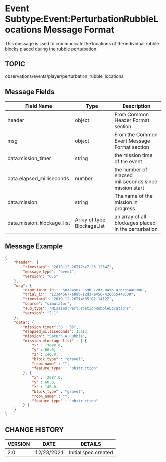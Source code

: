 # Event Subtype:Event:PerturbationRubbleLocations Message Format
This message is used to communicate the locations of the individual rubble blocks placed during the rubble perturbation.

## TOPIC

observations/events/player/perturbation_rubble_locations

## Message Fields

| Field Name | Type | Description
| --- | --- | ---|
| header | object | From Common Header Format section
| msg | object | From the Common Event Message Format section 
| data.mission_timer | string | the mission time of the event
| data.elapsed_milliseconds | number | the number of elapsed milliseconds since mission start
| data.mission | string | The name of the mission in progress|
| data.mission_blockage_list | Array of type BlockageList | an array of all blockages placed in the perturbation

## Message Example

```json
{
	"header": {
		"timestamp": "2019-12-26T12:47:23.1234Z",
		"message_type": "event",
		"version": "0.5"
	},
	"msg": { 
		"experiment_id": "563e4567-e89b-12d3-a456-426655440000",
		"trial_id": "123e4567-e89b-12d3-a456-426655440000",
		"timestamp": "2019-12-26T14:05:02.1412Z",
		"source": "simulator",
		"sub_type": "Mission:PerturbationRubbleLocations",
		"version": "2.1"
	},
	"data": {
		"mission_timer":"8 : 36",
		"elapsed_milliseconds": 15113,
		"mission": "Saturn_A_Rubble",	
	   	"mission_blockage_list" : [ {
			"x" : -2088.0,
			"y" : 60.0,
			"z" : 146.0,
			"block_type" : "gravel",
			"room_name" : "",
			"feature_type" : "obstruction"
		}, {
			"x" : -2087.0,
			"y" : 60.0,
			"z" : 146.0,
			"block_type" : "gravel",
			"room_name" : "",
			"feature_type" : "obstruction"
		} ]
	}
}

```

## CHANGE HISTORY

VERSION | DATE | DETAILS
| --- | --- | --- |
2.0 | 12/23/2021 | Initial spec created